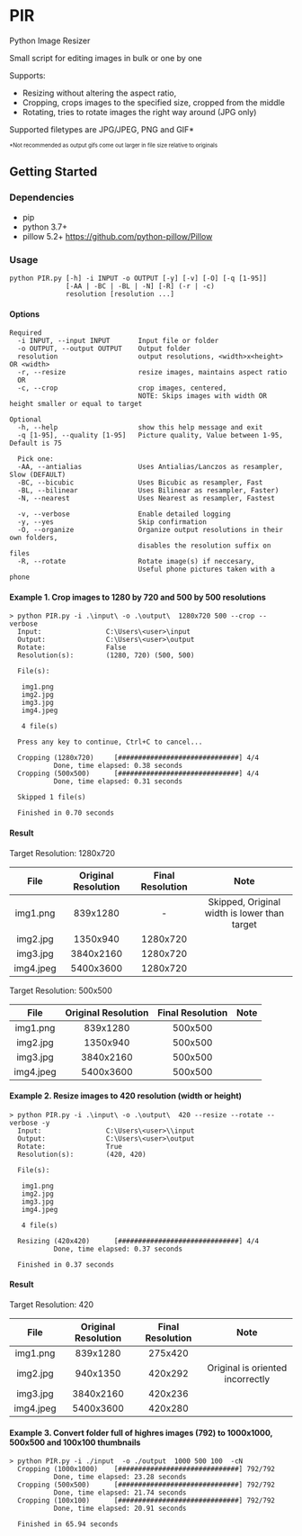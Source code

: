 # PIR
Python Image Resizer

Small script for editing images in bulk or one by one

Supports: 
* Resizing without altering the aspect ratio,
* Cropping, crops images to the specified size, cropped from the middle
* Rotating, tries to rotate images the right way around (JPG only)

Supported filetypes are JPG/JPEG, PNG and GIF*

<sub><sup>*Not recommended as output gifs come out larger in file size relative to originals</sup></sub>

## Getting Started

### Dependencies

* pip
* python 3.7+
* pillow 5.2+   https://github.com/python-pillow/Pillow

### Usage
```
python PIR.py [-h] -i INPUT -o OUTPUT [-y] [-v] [-O] [-q [1-95]]
              [-AA | -BC | -BL | -N] [-R] (-r | -c)
              resolution [resolution ...]
```

#### Options
```
Required
  -i INPUT, --input INPUT       Input file or folder
  -o OUTPUT, --output OUTPUT    Output folder
  resolution                    output resolutions, <width>x<height> OR <width>
  -r, --resize                  resize images, maintains aspect ratio
  OR
  -c, --crop                    crop images, centered, 
                                NOTE: Skips images with width OR height smaller or equal to target

Optional
  -h, --help                    show this help message and exit
  -q [1-95], --quality [1-95]   Picture quality, Value between 1-95, Default is 75
  
  Pick one:
  -AA, --antialias              Uses Antialias/Lanczos as resampler, Slow (DEFAULT)
  -BC, --bicubic                Uses Bicubic as resampler, Fast
  -BL, --bilinear               Uses Bilinear as resampler, Faster)
  -N, --nearest                 Uses Nearest as resampler, Fastest
  
  -v, --verbose                 Enable detailed logging
  -y, --yes                     Skip confirmation
  -O, --organize                Organize output resolutions in their own folders,
                                disables the resolution suffix on files
  -R, --rotate                  Rotate image(s) if neccesary, 
                                Useful phone pictures taken with a phone
```

#### Example 1. Crop images to 1280 by 720 and 500 by 500 resolutions

```
> python PIR.py -i .\input\ -o .\output\  1280x720 500 --crop --verbose          
  Input:                C:\Users\<user>\input
  Output:               C:\Users\<user>\output
  Rotate:               False
  Resolution(s):        (1280, 720) (500, 500)

  File(s):

   img1.png
   img2.jpg
   img3.jpg
   img4.jpeg
  
   4 file(s)

  Press any key to continue, Ctrl+C to cancel...

  Cropping (1280x720)     [##############################] 4/4
           Done, time elapsed: 0.38 seconds
  Cropping (500x500)      [##############################] 4/4
           Done, time elapsed: 0.31 seconds

  Skipped 1 file(s)

  Finished in 0.70 seconds
```
#### Result

Target Resolution: 1280x720

|    File    | Original Resolution | Final Resolution |   Note
| :--------: | :-----------------: | :--------------: | :------:
|  img1.png  |       839x1280      |        -         |  Skipped, Original width is lower than target
|  img2.jpg  |       1350x940      |     1280x720     |
|  img3.jpg  |       3840x2160     |     1280x720     |
|  img4.jpeg |       5400x3600     |     1280x720     |


Target Resolution: 500x500

|    File    | Original Resolution | Final Resolution |   Note
| :--------: | :-----------------: | :--------------: | :------------:
|  img1.png  |       839x1280      |     500x500      |
|  img2.jpg  |       1350x940      |     500x500      |
|  img3.jpg  |       3840x2160     |     500x500      |
|  img4.jpeg |       5400x3600     |     500x500      |


#### Example 2. Resize images to 420 resolution (width or height)
```
> python PIR.py -i .\input\ -o .\output\  420 --resize --rotate --verbose -y       
  Input:                C:\Users\<user>\\input
  Output:               C:\Users\<user>\output
  Rotate:               True
  Resolution(s):        (420, 420)

  File(s):

   img1.png
   img2.jpg
   img3.jpg
   img4.jpeg

   4 file(s)

  Resizing (420x420)      [##############################] 4/4
           Done, time elapsed: 0.37 seconds

  Finished in 0.37 seconds
```
#### Result

Target Resolution: 420

|    File    | Original Resolution | Final Resolution |   Note
| :--------: | :-----------------: | :--------------: | :-----------:
|  img1.png  |       839x1280      |     275x420      |
|  img2.jpg  |       940x1350      |     420x292      | Original is oriented incorrectly
|  img3.jpg  |       3840x2160     |     420x236      |
|  img4.jpeg |       5400x3600     |     420x280      |


#### Example 3. Convert folder full of highres images (792) to 1000x1000, 500x500 and 100x100 thumbnails
```
> python PIR.py -i ./input  -o ./output  1000 500 100  -cN    
  Cropping (1000x1000)    [##############################] 792/792
           Done, time elapsed: 23.28 seconds
  Cropping (500x500)      [##############################] 792/792
           Done, time elapsed: 21.74 seconds
  Cropping (100x100)      [##############################] 792/792
           Done, time elapsed: 20.91 seconds

  Finished in 65.94 seconds
```
